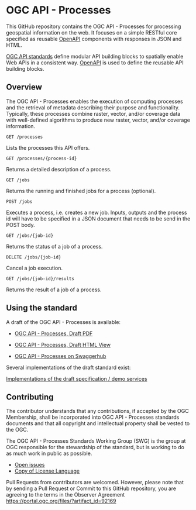 # OGC API - Processes

This GitHub repository contains the OGC API - Processes for processing geospatial information on the web. It focuses on a simple RESTful core specified
as reusable [OpenAPI](http://openapis.org) components with responses in JSON and HTML.

[OGC API standards](https://ogcapi.ogc.org) define modular API building blocks to spatially enable Web APIs
in a consistent way. [OpenAPI](http://openapis.org) is used to define the reusable
API building blocks.

## Overview

The OGC API - Processes enables the execution of computing processes and the retrieval of metadata describing their purpose and functionality.
Typically, these processes combine raster, vector, and/or coverage data with well-defined algorithms to produce new raster, vector, and/or coverage information.

```
GET /processes
```

Lists the processes this API offers.

```
GET /processes/{process-id}
```

Returns a detailed description of a process.

```
GET /jobs
```

Returns the running and finished jobs for a process (optional).

```
POST /jobs
```

Executes a process, i.e. creates a new job. Inputs, outputs and the process id will have to be specified in
a JSON document that needs to be send in the POST body.

```
GET /jobs/{job-id}
```

Returns the status of a job of a process.

```
DELETE /jobs/{job-id}
```

Cancel a job execution.

```
GET /jobs/{job-id}/results
```

Returns the result of a job of a process.

## Using the standard

A draft of the OGC API - Processes is available:

* [OGC API - Processes, Draft PDF](https://docs.ogc.org/DRAFTS/18-062.pdf)

* [OGC API - Processes, Draft HTML View](https://docs.ogc.org/DRAFTS/18-062.html)

* [OGC API - Processes on Swaggerhub](https://app.swaggerhub.com/apis/geoprocessing/ogcapi-processes/1.0-draft.6-SNAPSHOT)

Several implementations of the draft standard exist:

[Implementations of the draft specification / demo services](./implementations.adoc)

## Contributing

The contributor understands that any contributions, if accepted by the OGC Membership, shall be incorporated into OGC API - Processes standards documents and that all copyright and intellectual property shall be vested to the OGC.

The OGC API - Processes Standards Working Group (SWG) is the group at OGC responsible for the stewardship of the standard, but is working to do as much work in public as possible.

* [Open issues](https://github.com/opengeospatial/ogcapi-processes/issues)
* [Copy of License Language](https://raw.githubusercontent.com/opengeospatial/ogcapi-processes/master/LICENSE)

Pull Requests from contributors are welcomed. However, please note that by sending a Pull Request or Commit to this GitHub repository, you are agreeing to the terms in the Observer Agreement https://portal.ogc.org/files/?artifact_id=92169


